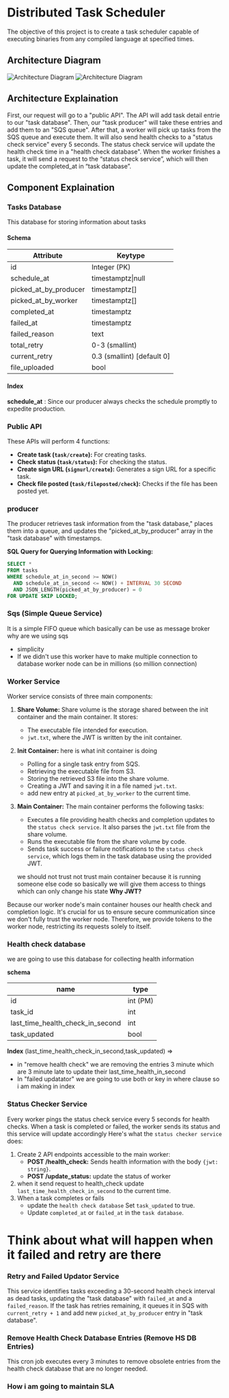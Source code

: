 # Distributed Task Scheduler
The objective of this project is to create a task scheduler capable of executing binaries from any compiled language at specified times.

## Architecture Diagram
![Architecture Diagram](images/light.png#gh-light-mode-only)
![Architecture Diagram](images/dark.png#gh-dark-mode-only)

## Architecture Explaination
First, our request will go to a "public API". The API will add task detail entrie to our "task database". Then, our "task producer" will take these entries and add them to an "SQS queue". After that, a worker will pick up tasks from the SQS queue and execute them. It will also send health checks to a "status check service" every 5 seconds. The status check service will update the health check time in a "health check database". When the worker finishes a task, it will send a request to the “status check service”, which will then update the completed_at in “task database”.

## Component Explaination


### Tasks Database
This database for storing information about tasks
#### Schema

| Attribute             | Keytype                    |
| --------------------- | -------------------------- |
| id                    | Integer (PK)               |
| schedule_at           | timestamptz\|null           |
| picked_at_by_producer | timestamptz[]               |
| picked_at_by_worker   | timestamptz[]               |
| completed_at          | timestamptz                 |
| failed_at             | timestamptz                 |
| failed_reason         | text                       |
| total_retry           | 0-3 (smallint)             |
| current_retry         | 0.3 (smallint) [default 0] |
| file_uploaded         | bool                       |

#### Index
**schedule_at** : Since our producer always checks the schedule promptly to expedite production.

### Public API
These APIs will perform 4 functions:

- **Create task (`task/create`):** For creating tasks.
- **Check status (`task/status`):** For checking the status.
- **Create sign URL (`signurl/create`):** Generates a sign URL for a specific task.
- **Check file posted (`task/fileposted/check`):** Checks if the file has been posted yet.
 
### producer
The producer retrieves task information from the "task database," places them into a queue, and updates the "picked_at_by_producer" array in the "task database" with timestamps.

**SQL Query for Querying Information with Locking:**

```sql
SELECT *
FROM tasks
WHERE schedule_at_in_second >= NOW() 
  AND schedule_at_in_second <= NOW() + INTERVAL 30 SECOND
  AND JSON_LENGTH(picked_at_by_producer) = 0
FOR UPDATE SKIP LOCKED;
```



### Sqs (Simple Queue Service)

It is a simple FIFO queue which basically can be use as message broker
why are we using sqs
- simplicity 
- If we didn't use this worker have to make multiple connection to database worker node can be in millions (so million connection)   

### Worker Service

Worker service consists of three main components:

1. **Share Volume:**
   Share volume is the storage shared between the init container and the main container. It stores:
   - The executable file intended for execution.
   - `jwt.txt`, where the JWT is written by the init container.

2. **Init Container:**
   here is what init container is doing
   - Polling for a single task entry from SQS.
   - Retrieving the executable file from S3.
   - Storing the retrieved S3 file into the share volume.
   - Creating a JWT and saving it in a file named `jwt.txt`.
   - add new entry at `picked_at_by_worker` to the current time.

3. **Main Container:**
   The main container performs the following tasks:
   - Executes a file providing health checks and completion updates to the `status check service`. It also parses the `jwt.txt` file from the share volume.
   - Runs the executable file from the share volume by code.
   - Sends task success or failure notifications to the `status check service`, which logs them in the task database using the provided JWT.

    we should not trust not trust main container because it is running someone else code so basically we will give them access to things which can only change his state 
**Why JWT?**

Because our worker node's main container houses our health check and completion logic. It's crucial for us to ensure secure communication since we don't fully trust the worker node. Therefore, we provide tokens to the worker node, restricting its requests solely to itself.
### Health check database
we are going to use this database for collecting health information

**schema**

| name                             | type     |
| -------------------------------- | -------- |
| id                               | int (PM) |
| task_id                          | int      |
| last_time_health_check_in_second | int      |
| task_updated                     | bool     |


**Index**
(last_time_health_check_in_second,task_updated) => 
- in "remove health check" we are removing the entries 3 minute which are 3 minute late to update their last_time_health_in_second
- In "failed updatator" we are going to use both or key in where clause so i am making in index
### Status Checker Service
Every worker pings the status check service every 5 seconds for health checks. When a task is completed or failed, the worker sends its status and this service will update accordingly Here's what the `status checker service` does:
1. Create 2 API endpoints accessible to the main worker:
   - **POST /health_check:** Sends health information with the body `{jwt: string}`.
   - **POST /update_status:** update the status of worker
2. when it send request to health_check update `last_time_health_check_in_second` to the current time.
3. When a task completes or fails 
   - update the `health check database` Set `task_updated` to true.
   - Update `completed_at` or `failed_at` in the `task database`.
# Think about what will happen when it failed and retry are there
### Retry and Failed Updator Service
This service identifies tasks exceeding a 30-second health check interval as dead tasks, updating the "task database" with `failed_at` and a `failed_reason`. If the task has retries remaining, it queues it in SQS with `current_retry + 1` and add new `picked_at_by_producer` entry in "task database".

### Remove Health Check Database Entries (Remove HS DB Entries)
This cron job executes every 3 minutes to remove obsolete entries from the health check database that are no longer needed.


### How i am going to maintain SLA
